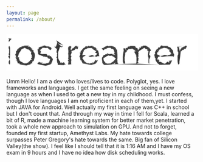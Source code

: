 ```yaml
---
layout: page
permalink: /about/
---
```

![](/assets/images/iostreamer.png)
<br/><br/>
Umm Hello! I am a dev who loves/lives to code. Polyglot, yes. I love frameworks and languages. I get the same feeling on seeing a new language as when I used to get a new toy in my childhood. I must confess, though I love languages I am not proficient in each of them,yet. I started with JAVA for Android. Well actually my first language was C++ in school but I don't count that. And through my way in time I fell for Scala, learned a bit of R, made a machine learning system for better market penetration, took a whole new approach to simulation on GPU. And not to forget, founded my first startup,  Amethyst Labs. My hate towards college surpasses Peter Gregory's hate towards the same. Big fan of Silicon Valley(the show). I feel like I should tell that it is 1:16 AM and I have my OS exam in 9 hours and I have no idea how disk scheduling works.
<br/><br/><br/><br/><br/><br/>
